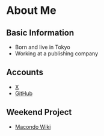 # About Me

## Basic Information
- Born and live in Tokyo
- Working at a publishing company

## Accounts
- [X](https://x.com/analekt/)
- [GitHub](https://analekt.github.io/)

## Weekend Project
- [Macondo Wiki](https://macondowiki.notion.site/)
